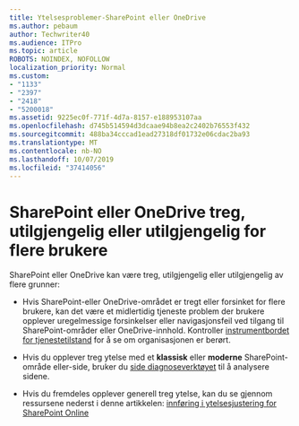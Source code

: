 ```yaml
---
title: Ytelsesproblemer-SharePoint eller OneDrive
ms.author: pebaum
author: Techwriter40
ms.audience: ITPro
ms.topic: article
ROBOTS: NOINDEX, NOFOLLOW
localization_priority: Normal
ms.custom:
- "1133"
- "2397"
- "2418"
- "5200018"
ms.assetid: 9225ec0f-771f-4d7a-8157-e188953107aa
ms.openlocfilehash: d745b514594d3dcaae94b8ea2c2402b76553f432
ms.sourcegitcommit: 488ba34cccad1ead27318df01732e06cdac2ba93
ms.translationtype: MT
ms.contentlocale: nb-NO
ms.lasthandoff: 10/07/2019
ms.locfileid: "37414056"
---
```

# <a name="sharepoint-or-onedrive-slow-inaccessible-or-unavailable-for-multiple-users"></a>SharePoint eller OneDrive treg, utilgjengelig eller utilgjengelig for flere brukere

SharePoint eller OneDrive kan være treg, utilgjengelig eller utilgjengelig av flere grunner:
  
- Hvis SharePoint-eller OneDrive-området er tregt eller forsinket for flere brukere, kan det være et midlertidig tjeneste problem der brukere opplever uregelmessige forsinkelser eller navigasjonsfeil ved tilgang til SharePoint-områder eller OneDrive-innhold. Kontroller [instrumentbordet for tjenestetilstand](https://admin.microsoft.com/AdminPortal/Home#/servicehealth) for å se om organisasjonen er berørt.
  
- Hvis du opplever treg ytelse med et **klassisk** eller **moderne** SharePoint-område eller-side, bruker du [side diagnoseverktøyet](https://aka.ms/perftool) til å analysere sidene.
  
- Hvis du fremdeles opplever generell treg ytelse, kan du se gjennom ressursene nederst i denne artikkelen: [innføring i ytelsesjustering for SharePoint Online](https://go.microsoft.com/fwlink/?linkid=2024334)
  